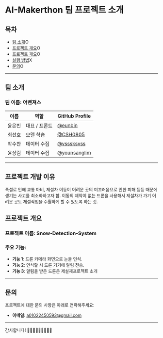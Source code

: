 # AI-Makerthon 팀 프로젝트 소개

## 목차
- [팀 소개](#팀-소개)O
- [프로젝트 개요](#프로젝트-개발개요)O
- [프로젝트 개요](#프로젝트-개요)O
- [실행 방법](#실행-방법)X
- [문의](#문의)O

---

## 팀 소개

### 팀 이름: **어벤져스**

| 이름          | 역할           | GitHub Profile                                   |
|---------------|----------------|-------------------------------------------------|
| 윤은빈      | 대표 / 프론트 | [@eunbin](https://github.com/eunbin0116/eunbin)   |
| 최선호      | 모델 학습   | [@CSH0805](https://github.com/CSH0805) |
| 박수찬       | 데이터 수집     | [@vsssksvss](https://github.com/vsssksvss/vsssksvss)     |
| 윤상림       | 데이터 수집  | [@younsanglim](https://github.com/younsanglim) 

---
## 프로젝트 개발 이유

폭설로 인해 교통 마비, 제설차 이동이 어려운 곳의 미끄러움으로 인한 피해 등등 때문에 생기는 사고를 최소화하고자 함.
이동의 제약이 없는 드론을 사용해서 제설차가 가기 어려운 곳도 제설작업을 수월하게 할 수 있도록 하는 것.

## 프로젝트 개요

### 프로젝트 이름: **Snow-Detection-System**

### 주요 기능:
- **기능 1**: 드론 카메라 화면으로 눈을 인식.
- **기능 2**: 인식할 시 드론 기기에 알림 전송.
- **기능 3**: 알림을 받은 드론은 제설제프로젝트 소개

---

## 문의

프로젝트에 대한 문의 사항은 아래로 연락해주세요:

- **이메일**: a01022450593@gmail.com

---

감사합니다! 👨🏻🧒🏻👧🏻👩🏻‍🦰
